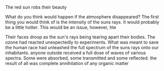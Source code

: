 The red sun robs their beauty

What do you think would happen if the atmosphere disappeared? The first thing you would think of is the intensity of the suns rays. It would probably be a little hotter. This would be an issue, however, hte 

Their faces droop as the sun's rays being tearing apart their bodies. The ozone had reacted unexpectedly to experiments. What was meant to save the human race had unleashed the full spectrum of the suns rays onto our inhabitants. 
anyone outside received a full dose of waves of various spectra. Some were absorbed, some transmitted and some reflected. the result of all was complete annihilation of any organic matter  